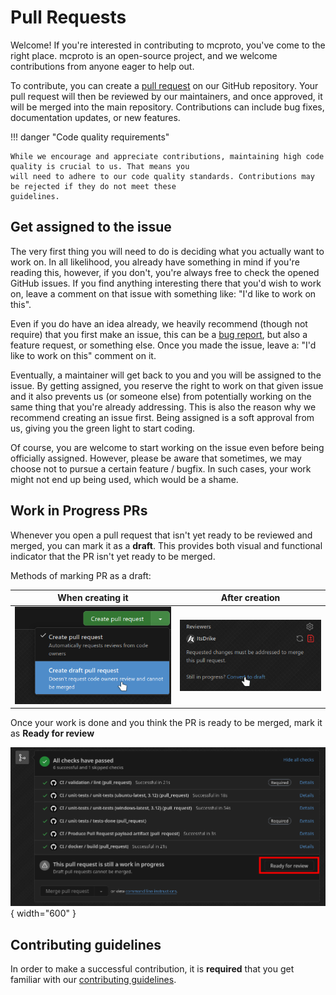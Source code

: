 # Pull Requests

Welcome! If you're interested in contributing to mcproto, you've come to the right place. mcproto is an open-source
project, and we welcome contributions from anyone eager to help out.

To contribute, you can create a [pull request](https://docs.github.com/en/pull-requests) on our GitHub repository.
Your pull request will then be reviewed by our maintainers, and once approved, it will be merged into the main
repository. Contributions can include bug fixes, documentation updates, or new features.

!!! danger "Code quality requirements"

    While we encourage and appreciate contributions, maintaining high code quality is crucial to us. That means you
    will need to adhere to our code quality standards. Contributions may be rejected if they do not meet these
    guidelines.

## Get assigned to the issue

The very first thing you will need to do is deciding what you actually want to work on. In all likelihood, you already
have something in mind if you're reading this, however, if you don't, you're always free to check the opened GitHub
issues. If you find anything interesting there that you'd wish to work on, leave a comment on that issue with something
like: "I'd like to work on this".

Even if you do have an idea already, we heavily recommend (though not require) that you first make an issue, this can
be a [bug report](./reporting_a_bug.md), but also a feature request, or something else. Once you made the issue, leave
a: "I'd like to work on this" comment on it.

Eventually, a maintainer will get back to you and you will be assigned to the issue. By getting assigned, you reserve
the right to work on that given issue and it also prevents us (or someone else) from potentially working on the same
thing that you're already addressing. This is also the reason why we recommend creating an issue first. Being assigned
is a soft approval from us, giving you the green light to start coding.

Of course, you are welcome to start working on the issue even before being officially assigned. However, please be
aware that sometimes, we may choose not to pursue a certain feature / bugfix. In such cases, your work might not end up
being used, which would be a shame.

## Work in Progress PRs

Whenever you open a pull request that isn't yet ready to be reviewed and merged, you can mark it as a **draft**. This
provides both visual and functional indicator that the PR isn't yet ready to be merged.

Methods of marking PR as a draft:

| **When creating it**                      | **After creation**                          |
| ----------------------------------------- | ------------------------------------------- |
| ![image](../assets/draft-pr-creation.png) | ![image](../assets/draft-pr-conversion.png) |

Once your work is done and you think the PR is ready to be merged, mark it as **Ready for review**

![image](../assets/draft-pr-unmark.png){ width="600" }

## Contributing guidelines

In order to make a successful contribution, it is **required** that you get familiar with our [contributing guidelines](./guides/index.md).
